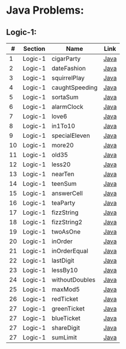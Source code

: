Java Problems:
===============

Logic-1:
---------


| # | Section | Name | Link |
|--------|----------|-------------|----------------|
| 1 | Logic-1 | cigarParty | [Java](001-cigarParty/cigarParty.java) |
| 2 | Logic-1 | dateFashion | [Java](002-dateFashion/dateFashion.java) |
| 3 | Logic-1 | squirrelPlay | [Java](003-squirrelPlay/squirrelPlay.java) |
| 4 | Logic-1 | caughtSpeeding | [Java](004-caughtSpeeding/caughtSpeeding.java) |
| 5 | Logic-1 | sortaSum | [Java](005-sortaSum/sortaSum.java) |
| 6 | Logic-1 | alarmClock | [Java](006-alarmClock/alarmClock.java) |
| 7 | Logic-1 | love6 | [Java](007-love6/love6.java) |
| 8 | Logic-1 | in1To10 | [Java](008-in1To10/in1To10.java) |
| 9 | Logic-1 | specialEleven | [Java](009-specialEleven/specialEleven.java) |
| 10 | Logic-1 | more20 | [Java](010-more20/more20.java) |
| 11 | Logic-1 | old35 | [Java](011-old35/old35.java) |
| 12 | Logic-1 | less20 | [Java](012-less20/less20.java) |
| 13 | Logic-1 | nearTen | [Java](013-nearTen/nearTen.java) |
| 14 | Logic-1 | teenSum | [Java](014-teenSum/teenSum.java) |
| 15 | Logic-1 | answerCell | [Java](015-answerCell/answerCell.java) |
| 16 | Logic-1 | teaParty | [Java](016-teaParty/teaParty.java) |
| 17 | Logic-1 | fizzString | [Java](017-fizzString/fizzString.java) |
| 18 | Logic-1 | fizzString2 | [Java](018-fizzString2/fizzString2.java) |
| 19 | Logic-1 | twoAsOne | [Java](019-twoAsOne/twoAsOne.java) |
| 20 | Logic-1 | inOrder | [Java](020-inOrder/inOrder.java) |
| 21 | Logic-1 | inOrderEqual | [Java](021-inOrderEqual/inOrderEqual.java) |
| 22 | Logic-1 | lastDigit | [Java](022-lastDigit/lastDigit.java) |
| 23 | Logic-1 | lessBy10 | [Java](023-lessBy10/lessBy10.java) |
| 24 | Logic-1 | withoutDoubles | [Java](024-withoutDoubles/withoutDoubles.java) |
| 25 | Logic-1 | maxMod5 | [Java](025-maxMod5/maxMod5.java) |
| 26 | Logic-1 | redTicket | [Java](026-redTicket/redTicket.java) |
| 27 | Logic-1 | greenTicket | [Java](027-greenTicket/greenTicket.java) |
| 27 | Logic-1 | blueTicket | [Java](028-blueTicket/blueTicket.java) |
| 27 | Logic-1 | shareDigit | [Java](029-shareDigit/shareDigit.java) |
| 27 | Logic-1 | sumLimit | [Java](030-sumLimit/sumLimit.java) |